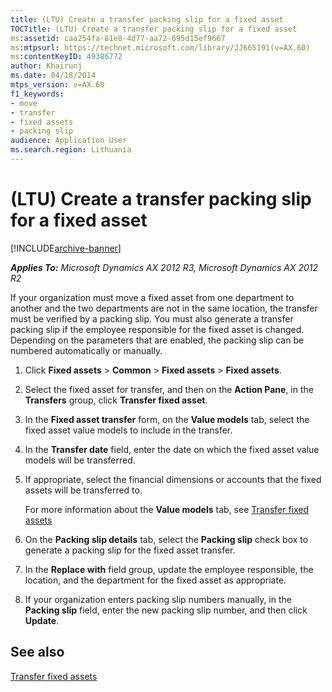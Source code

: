 ```yaml
---
title: (LTU) Create a transfer packing slip for a fixed asset
TOCTitle: (LTU) Create a transfer packing slip for a fixed asset
ms:assetid: caa254fa-81e8-4d77-aa72-695d15ef9667
ms:mtpsurl: https://technet.microsoft.com/library/JJ665191(v=AX.60)
ms:contentKeyID: 49386772
author: Khairunj
ms.date: 04/18/2014
mtps_version: v=AX.60
f1_keywords:
- move
- transfer
- fixed assets
- packing slip
audience: Application User
ms.search.region: Lithuania
---
```


# (LTU) Create a transfer packing slip for a fixed asset 


[!INCLUDE[archive-banner](includes/archive-banner.md)]


_**Applies To:** Microsoft Dynamics AX 2012 R3, Microsoft Dynamics AX 2012 R2_

If your organization must move a fixed asset from one department to another and the two departments are not in the same location, the transfer must be verified by a packing slip. You must also generate a transfer packing slip if the employee responsible for the fixed asset is changed. Depending on the parameters that are enabled, the packing slip can be numbered automatically or manually.

1.  Click **Fixed assets** \> **Common** \> **Fixed assets** \> **Fixed assets**.

2.  Select the fixed asset for transfer, and then on the **Action Pane**, in the **Transfers** group, click **Transfer fixed asset**.

3.  In the **Fixed asset transfer** form, on the **Value models** tab, select the fixed asset value models to include in the transfer.

4.  In the **Transfer date** field, enter the date on which the fixed asset value models will be transferred.

5.  If appropriate, select the financial dimensions or accounts that the fixed assets will be transferred to.
    
    For more information about the **Value models** tab, see [Transfer fixed assets](transfer-fixed-assets.md)

6.  On the **Packing slip details** tab, select the **Packing slip** check box to generate a packing slip for the fixed asset transfer.

7.  In the **Replace with** field group, update the employee responsible, the location, and the department for the fixed asset as appropriate.

8.  If your organization enters packing slip numbers manually, in the **Packing slip** field, enter the new packing slip number, and then click **Update**.

## See also

[Transfer fixed assets](transfer-fixed-assets.md)

  


